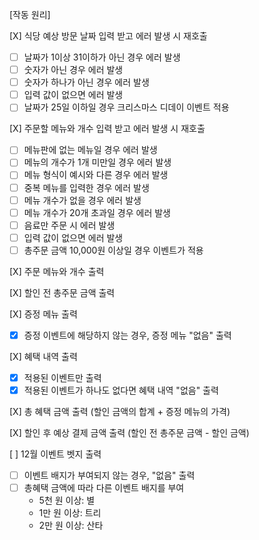 [작동 원리]

[X] 식당 예상 방문 날짜 입력 받고 에러 발생 시 재호출

- [ ] 날짜가 1이상 31이하가 아닌 경우 에러 발생
- [ ] 숫자가 아닌 경우 에러 발생
- [ ] 숫자가 하나가 아닌 경우 에러 발생
- [ ] 입력 값이 없으면 에러 발생
- [ ] 날짜가 25일 이하일 경우 크리스마스 디데이 이벤트 적용

[X] 주문할 메뉴와 개수 입력 받고 에러 발생 시 재호출

- [ ] 메뉴판에 없는 메뉴일 경우 에러 발생
- [ ] 메뉴의 개수가 1개 미만일 경우 에러 발생
- [ ] 메뉴 형식이 예시와 다른 경우 에러 발생
- [ ] 중복 메뉴를 입력한 경우 에러 발생
- [ ] 메뉴 개수가 없을 경우 에러 발생
- [ ] 메뉴 개수가 20개 초과일 경우 에러 발생
- [ ] 음료만 주문 시 에러 발생
- [ ] 입력 값이 없으면 에러 발생
- [ ] 총주문 금액 10,000원 이상일 경우 이벤트가 적용

[X] 주문 메뉴와 개수 출력

[X] 할인 전 총주문 금액 출력

[X] 증정 메뉴 출력

- [x] 증정 이벤트에 해당하지 않는 경우, 증정 메뉴 "없음" 출력

[X] 혜택 내역 출력

- [x] 적용된 이벤트만 출력
- [x] 적용된 이벤트가 하나도 없다면 혜택 내역 "없음" 출력

[X] 총 혜택 금액 출력 (할인 금액의 합계 + 증정 메뉴의 가격)

[X] 할인 후 예상 결제 금액 출력 (할인 전 총주문 금액 - 할인 금액)

[ ] 12월 이벤트 벳지 출력

- [ ] 이벤트 배지가 부여되지 않는 경우, "없음" 출력
- [ ] 총혜택 금액에 따라 다른 이벤트 배지를 부여
  - 5천 원 이상: 별
  - 1만 원 이상: 트리
  - 2만 원 이상: 산타
